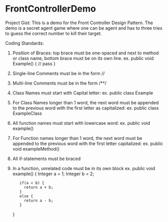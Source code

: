 # FrontControllerDemo

Project Gist:
This is a demo for the Front Controller Design Pattern. The demo is a secret agent game where one can be agent and has to three tries to guess the correct number to kill their target. 

Coding Standards:

1. Position of Braces: top brace must be one-spaced and next to method or class name, bottom brace must be on its own line.
    ex. public void Example() {
           // pass
        }

2. Single-line Comments must be in the form //
3. Multi-line Comments must be in the form /**/
4. Class Names must start with Capital letter: ex. public class Example 
5. For Class Names longer than 1 word, the next word must be appended to the previous word with the first letter as capitalized: ex. public class ExampleClass 
6. All function names must start with lowercase word: ex. public void example()
7. For Function names longer than 1 word, the next word must be appended to the previous word with the first letter capitalized: ex. public void exampleMethod()
8. All if-statements must be braced
9. In a function, unrelated code must be in its own block
  ex. 
     public void example() {
          Integer a = 1;
          Integer b = 2;
          
          if(a < b) {
            return a + b; 
          }
          else {
            return a - b; 
          }
     }
